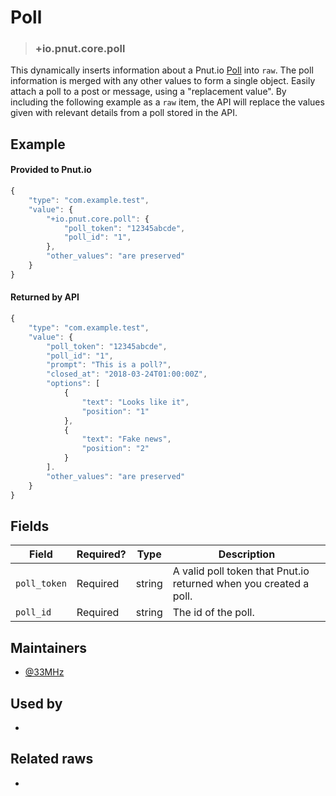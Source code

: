 # Poll

<!-- specify the "key" for the replacement value -->
> ### +io.pnut.core.poll

<!-- provide a description of the replacement value -->
This dynamically inserts information about a Pnut.io [Poll](http://pnut.io/docs/resources/poll/) into `raw`. The poll information is merged with any other values to form a single object.
Easily attach a poll to a post or message, using a "replacement value". By including the following example as a `raw` item, the API will replace the values given with relevant details from a poll stored in the API.

<!-- provide at least one example of what your raw might look like in the wild -->
## Example

#### Provided to Pnut.io
~~~ js
{
    "type": "com.example.test",
    "value": {
        "+io.pnut.core.poll": {
            "poll_token": "12345abcde",
            "poll_id": "1",
        },
        "other_values": "are preserved"
    }
}
~~~

#### Returned by API
~~~ js
{
    "type": "com.example.test",
    "value": {
        "poll_token": "12345abcde",
        "poll_id": "1",
        "prompt": "This is a poll?",
        "closed_at": "2018-03-24T01:00:00Z",
        "options": [
            {
                "text": "Looks like it",
                "position": "1"
            },
            {
                "text": "Fake news",
                "position": "2"
            }
        ].
        "other_values": "are preserved"
    }
}
~~~


<!-- provide a complete description of the fields in the "value" object for your raw -->
## Fields

| Field | Required? | Type | Description |
| ----- | --------- | ---- | ----------- |
| `poll_token` | Required | string | A valid poll token that Pnut.io returned when you created a poll.|
| `poll_id` | Required | string | The id of the poll. |

<!-- provide a way to contact you -->
## Maintainers
* [@33MHz](https://beta.pnut.io/@33mhz)

<!-- provide references to compatible apps / service -->
## Used by
* 

<!-- provide references to related raws -->
## Related raws
* 